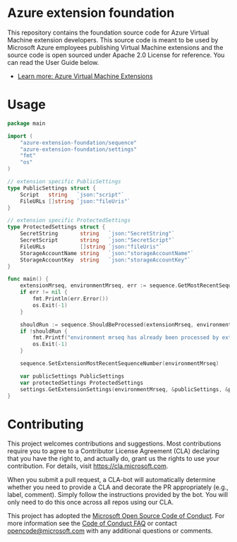 # Azure extension foundation
This repository contains the foundation source code for Azure Virtual Machine extension developers.
This source code is meant to be used by Microsoft Azure employees publishing Virtual Machine extensions and the source code is open sourced under Apache 2.0 License for reference. You can read the User Guide below.

* [Learn more: Azure Virtual Machine Extensions](https://azure.microsoft.com/en-us/documentation/articles/virtual-machines-extensions-features/)

# Usage

```go
package main

import (
	"azure-extension-foundation/sequence"
	"azure-extension-foundation/settings"
	"fmt"
	"os"
)

// extension specific PublicSettings
type PublicSettings struct {
	Script   string   `json:"script"`
	FileURLs []string `json:"fileUris"`
}

// extension specific ProtectedSettings
type ProtectedSettings struct {
	SecretString       string   `json:"SecretString"`
	SecretScript       string   `json:"SecretScript"`
	FileURLs           []string `json:"fileUris"`
	StorageAccountName string   `json:"storageAccountName"`
	StorageAccountKey  string   `json:"storageAccountKey"`
}

func main() {
	extensionMrseq, environmentMrseq, err := sequence.GetMostRecentSequenceNumber()
	if err != nil {
		fmt.Println(err.Error())
		os.Exit(-1)
	}

	shouldRun := sequence.ShouldBeProcessed(extensionMrseq, environmentMrseq)
	if !shouldRun {
		fmt.Printf("environment mrseq has already been processed by extension (environment mrseq : %v, extension mrseq : %v)\n", environmentMrseq, extensionMrseq)
		os.Exit(-1)
	}

	sequence.SetExtensionMostRecentSequenceNumber(environmentMrseq)

	var publicSettings PublicSettings
	var protectedSettings ProtectedSettings
	settings.GetExtensionSettings(environmentMrseq, &publicSettings, &protectedSettings)
}
```

# Contributing

This project welcomes contributions and suggestions.  Most contributions require you to agree to a
Contributor License Agreement (CLA) declaring that you have the right to, and actually do, grant us
the rights to use your contribution. For details, visit https://cla.microsoft.com.

When you submit a pull request, a CLA-bot will automatically determine whether you need to provide
a CLA and decorate the PR appropriately (e.g., label, comment). Simply follow the instructions
provided by the bot. You will only need to do this once across all repos using our CLA.

This project has adopted the [Microsoft Open Source Code of Conduct](https://opensource.microsoft.com/codeofconduct/).
For more information see the [Code of Conduct FAQ](https://opensource.microsoft.com/codeofconduct/faq/) or
contact [opencode@microsoft.com](mailto:opencode@microsoft.com) with any additional questions or comments.
